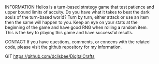 INFORMATION
    Helios is a turn-based strategy game that test patience and upper  bound limits of accuity. Do you have what it takes to
    beat the dark souls of the turn-based world? Turn by turn, either attack or use an item then the same will happen to you.
    Keep an eye on your stats at the beginning of the game and have good RNG when rolling a random item. This is the key to 
    playing this game and have successful results.

CONTACT
    If you have questions, comments, or concens with the related code, please visit the github repository for my information.

GIT
    https://github.com/dclisbee/DigitalCrafts



